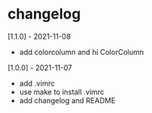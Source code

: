 # changelog

[1.1.0] - 2021-11-08
* add colorcolumn and hi ColorColumn

[1.0.0] - 2021-11-07
* add .vimrc
* use make to install .vimrc
* add changelog and README
